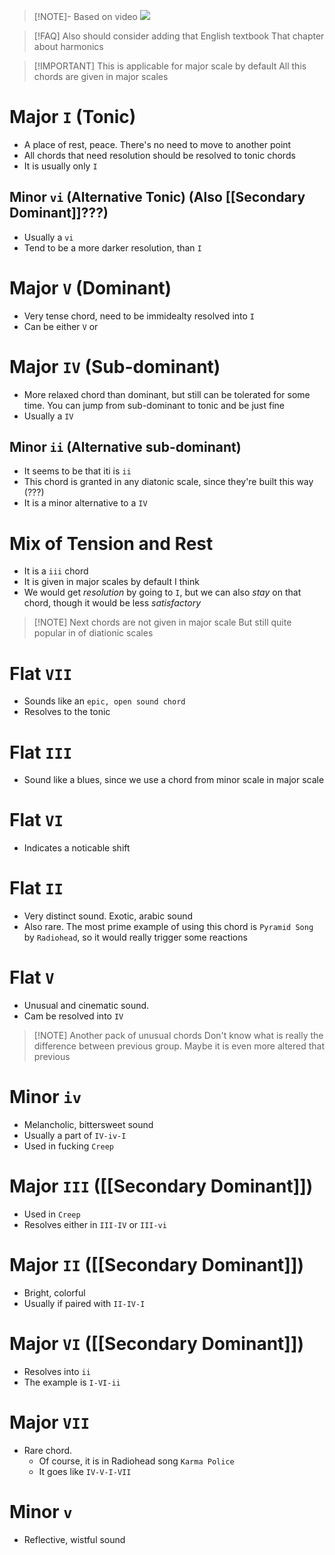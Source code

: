 
> [!NOTE]- Based on video
> ![](https://www.youtube.com/watch?v=H9e_1DTm-VQ)


> [!FAQ] Also should consider adding that English textbook
> That chapter about harmonics


> [!IMPORTANT] This is applicable for major scale by default
> All this chords are given in major scales

# Major `I` (Tonic)
- A place of rest, peace. There's no need to move to another point
- All chords that need resolution should be resolved to tonic chords
- It is usually only `I`

## Minor `vi` (Alternative Tonic) (Also [[Secondary Dominant]]???)

- Usually a `vi`
- Tend to be a more darker resolution, than `I`

# Major `V` (Dominant)
- Very tense chord, need to be immidealty resolved into `I`
- Can be either `V` or

# Major `IV` (Sub-dominant)
- More relaxed chord than dominant, but still can be tolerated for some time. You can jump from sub-dominant to tonic and be just fine
- Usually a `IV`
## Minor `ii` (Alternative sub-dominant)
- It seems to be that iti is `ii`
- This chord is granted in any diatonic scale, since they're built this way (???)
- It is a minor alternative to a `IV`

# Mix of Tension and Rest
- It is a `iii` chord
- It is given in major scales by default I think
- We would get *resolution* by going to `I`, but we can also *stay* on that chord, though it would be less *satisfactory*


> [!NOTE] Next chords are not given in major scale
> But still quite popular in  of diationic scales

# Flat  `VII`
- Sounds like an `epic, open sound chord`
- Resolves to the tonic

# Flat `III`
- Sound like a blues, since we use a chord from minor scale in major scale

# Flat `VI`
- Indicates a noticable shift

# Flat `II`
- Very distinct sound. Exotic, arabic sound
- Also rare. The most prime example of using this chord is `Pyramid Song` by `Radiohead`, so it would really trigger some reactions

# Flat `V`
- Unusual and cinematic sound. 
- Cam be resolved into `IV`


> [!NOTE] Another pack of unusual chords
> Don't know what is really the difference between previous group. Maybe it is even more altered that previous

# Minor `iv`
- Melancholic, bittersweet sound
- Usually a part of `IV-iv-I`
- Used in fucking `Creep`

# Major `III` ([[Secondary Dominant]])
- Used in `Creep`
- Resolves either in `III-IV` or `III-vi`

# Major `II` ([[Secondary Dominant]])
- Bright, colorful
- Usually if paired with `II-IV-I`

# Major `VI` ([[Secondary Dominant]])
- Resolves into `ii`
- The example is `I-VI-ii`

# Major `VII`
- Rare chord. 
	- Of course, it is in Radiohead song `Karma Police`
	- It goes like `IV-V-I-VII`

# Minor `v`
- Reflective, wistful sound